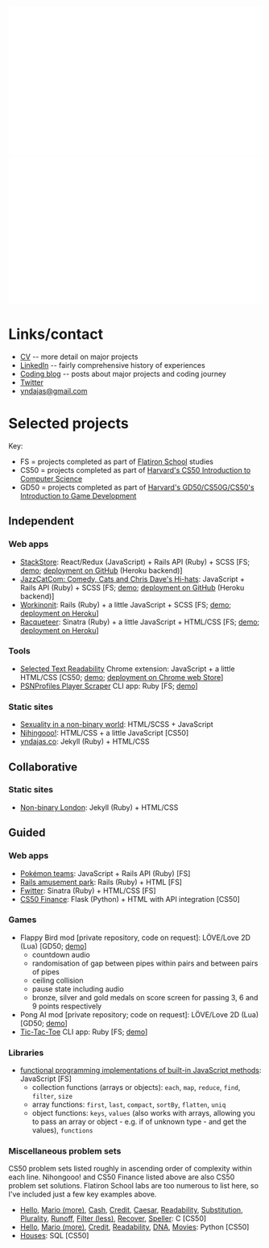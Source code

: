 ![](https://github.com/yndajas/github-stats/blob/master/generated/overview.svg)
![](https://github.com/yndajas/github-stats/blob/master/generated/languages.svg)

# Links/contact

-   [CV](https://github.com/yndajas/yndajas/blob/main/YJ_CV_210926.pdf) -- more detail on major projects
-   [LinkedIn](https://www.linkedin.com/in/yndajas) -- fairly comprehensive history of experiences
-   [Coding blog](https://yndajas.co/blog/categories/coding) -- posts about major projects and coding journey
-   [Twitter](https://twitter.com/yndajas)
-   [yndajas@gmail.com](mailto:yndajas@gmail.com)

# Selected projects

Key:

-   FS = projects completed as part of [Flatiron School](https://flatironschool.com/career-courses/coding-bootcamp/online) studies
-   CS50 = projects completed as part of [Harvard's CS50 Introduction to Computer Science](https://cs50.harvard.edu/x/2020)
-   GD50 = projects completed as part of [Harvard's GD50/CS50G/CS50's Introduction to Game Development](https://cs50.harvard.edu/games/2018)

## Independent

### Web apps

-   [StackStore](https://github.com/yndajas/StackStore): React/Redux (JavaScript) + Rails API (Ruby) + SCSS \[FS; [demo](https://www.youtube.com/watch?v=47qTNiLzgQU); [deployment on GitHub](http://stackstore.yndajas.co) (Heroku backend)]
-   [JazzCatCom: Comedy, Cats and Chris Dave's Hi-hats](https://github.com/yndajas/JazzCatCom-Comedy-Cats-and-Chris-Daves-Hi-hats): JavaScript + Rails API (Ruby) + SCSS \[FS; [demo](https://www.youtube.com/watch?v=x-QS4K6tN78); [deployment on GitHub](http://jazzcatcom.yndajas.co) (Heroku backend)]
-   [Workinonit](https://github.com/yndajas/Workinonit): Rails (Ruby) + a little JavaScript + SCSS \[FS; [demo](https://www.youtube.com/watch?v=PYwX1QGj6os); [deployment on Heroku](http://workinonit.yndajas.co)]
-   [Racqueteer](https://github.com/yndajas/Racqueteer): Sinatra (Ruby) + a little JavaScript + HTML/CSS \[FS; [demo](https://www.youtube.com/watch?v=nK35Tuxfkso); [deployment on Heroku](http://racqueteer.yndajas.co)]

### Tools

-   [Selected Text Readability](https://github.com/yndajas/selected-text-readability) Chrome extension: JavaScript + a little HTML/CSS \[CS50; [demo](https://www.youtube.com/watch?v=_AP_qb5wuMA); [deployment on Chrome web Store](https://chrome.google.com/webstore/detail/selected-text-readability/gmmgeofdbimelpnapecnbdckopibaecl)]
-   [PSNProfiles Player Scraper](https://github.com/yndajas/PSNProfiles-player-scraper) CLI app: Ruby \[FS; [demo](https://www.youtube.com/watch?v=l1yA_LfLz-c)]

### Static sites

-   [Sexuality in a non-binary world](https://github.com/yndajas/sexuality-in-a-non-binary-world): HTML/SCSS + JavaScript
-   [Nihingooo!](https://github.com/yndajas/Nihongooo): HTML/CSS + a little JavaScript \[CS50]
-   [yndajas.co](https://github.com/yndajas/yndajas.co): Jekyll (Ruby) + HTML/CSS

## Collaborative

### Static sites

-   [Non-binary London](https://github.com/nonbinarylondon/Non-binary-London-website): Jekyll (Ruby) + HTML/CSS

## Guided

### Web apps

-   [Pokémon teams](https://github.com/yndajas/js-rails-as-api-pokemon-teams-project-online-web-sp-000): JavaScript + Rails API (Ruby) \[FS]
-   [Rails amusement park](https://github.com/yndajas/rails-amusement-park-online-web-sp-000): Rails (Ruby) + HTML \[FS]
-   [Fwitter](https://github.com/yndajas/sinatra-fwitter-group-project-online-web-sp-000): Sinatra (Ruby) + HTML/CSS \[FS]
-   [CS50 Finance](https://github.com/yndajas/cs50_2020_pset8_finance): Flask (Python) + HTML with API integration \[CS50]

### Games

-   Flappy Bird mod \[private repository, code on request]: LÖVE/Love 2D (Lua) \[GD50; [demo](https://www.youtube.com/watch?v=sxE1qx6wy1c)]
    -   countdown audio
    -   randomisation of gap between pipes within pairs and between pairs of pipes
    -   ceiling collision
    -   pause state including audio
    -   bronze, silver and gold medals on score screen for passing 3, 6 and 9 points respectively
-   Pong AI mod \[private repository; code on request]: LÖVE/Love 2D (Lua) \[GD50; [demo](https://www.youtube.com/watch?v=Cjdwoz1tBIQ)]
-   [Tic-Tac-Toe](https://github.com/yndajas/ttt-with-ai-project-online-web-sp-000) CLI app: Ruby \[FS; [demo](https://www.youtube.com/watch?v=_M3nB_ZpLBE)]

### Libraries

-   [functional programming implementations of built-in JavaScript methods](https://github.com/yndajas/js-advanced-functions-functional-library-project-online-web-sp-000): JavaScript \[FS]
    -   collection functions (arrays or objects): `each`, `map`, `reduce`, `find`, `filter`, `size`
    -   array functions: `first`, `last`, `compact`, `sortBy`, `flatten`, `uniq`
    -   object functions: `keys`, `values` (also works with arrays, allowing you to pass an array or object - e.g. if of unknown type - and get the values), `functions`

### Miscellaneous problem sets

CS50 problem sets listed roughly in ascending order of complexity within each line. Nihongooo! and CS50 Finance listed above are also CS50 problem set solutions. Flatiron School labs are too numerous to list here, so I've included just a few key examples above.

-   [Hello](https://github.com/yndajas/cs50_2020_pset1_hello), [Mario (more)](https://github.com/yndajas/cs50_2020_pset1_Mario_more), [Cash](https://github.com/yndajas/cs50_2020_pset1_cash), [Credit](https://github.com/yndajas/cs50_2020_pset1_credit), [Caesar](https://github.com/yndajas/cs50_2020_pset2_Caesar), [Readability](https://github.com/yndajas/cs50_2020_pset2_readability), [Substitution](https://github.com/yndajas/cs50_2020_pset2_substitution), [Plurality](https://github.com/yndajas/cs50_2020_pset3_plurality), [Runoff](https://github.com/yndajas/cs50_2020_pset3_runoff), [Filter (less)](https://github.com/yndajas/cs50_2020_pset4_filter_less), [Recover](https://github.com/yndajas/cs50_2020_pset4_recover), [Speller](https://github.com/yndajas/cs50_2020_pset5_speller): C \[CS50]
-   [Hello](https://github.com/yndajas/cs50_2020_pset6_hello), [Mario (more)](https://github.com/yndajas/cs50_2020_pset6_Mario_more), [Credit](https://github.com/yndajas/cs50_2020_pset6_credit), [Readability](https://github.com/yndajas/cs50_2020_pset6_readability), [DNA](https://github.com/yndajas/cs50_2020_pset6_DNA), [Movies](https://github.com/yndajas/cs50_2020_pset7_movies): Python \[CS50]
-   [Houses](https://github.com/yndajas/cs50_2020_pset7_houses): SQL \[CS50]
